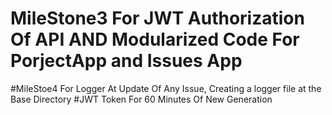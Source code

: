 # MileStone3 For JWT Authorization Of API AND Modularized Code For PorjectApp and Issues App
#MileStoe4 For Logger At Update Of Any Issue, Creating a logger file at the Base Directory
#JWT Token For 60 Minutes Of New Generation

